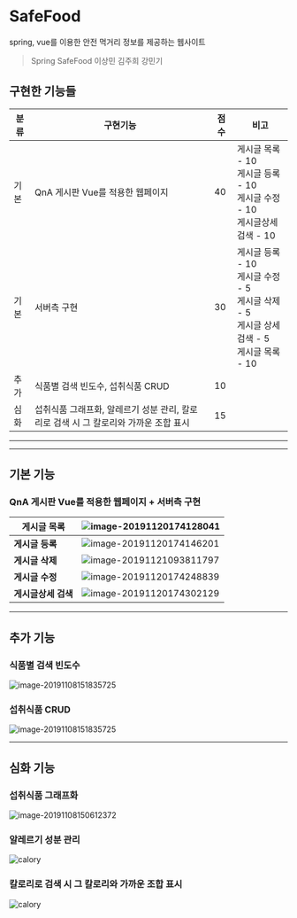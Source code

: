 # SafeFood
spring, vue를 이용한 안전 먹거리 정보를 제공하는 웹사이트

> Spring SafeFood 이상민 김주희 강민기



## 구현한 기능들

|분류 | 구현기능                                                     | 점수 | 비고                                                         |
|---- | ------------------------------------------------------------ | ---- | ------------------------------------------------------------ |
|기본 | QnA 게시판 Vue를 적용한 웹페이지                             | 40   | 게시글 목록 - 10<br/>게시글 등록 - 10<br/>게시글 수정 - 10<br/>게시글상세 검색 - 10 |
|기본 | 서버측 구현                                                  | 30   | 게시글 등록 - 10<br/>게시글 수정 - 5<br/>게시글 삭제 - 5<br/>게시글 상세검색 - 5<br/>게시글 목록 - 10 |
|추가 | 식품별 검색 빈도수, 섭취식품 CRUD                           | 10   |                                                              |
|심화 | 섭취식품 그래프화, 알레르기 성분 관리, 칼로리로 검색 시 그 칼로리와 가까운 조합 표시 | 15   |                                                              |



---

---



## 기본 기능

### QnA 게시판 Vue를 적용한 웹페이지 + 서버측 구현

| **게시글 목록**     | ![image-20191120174128041](README/image-20191120174128041.png) |
| ------------------- | ------------------------------------------------------------ |
| **게시글 등록**     | ![image-20191120174146201](README/image-20191120174146201.png) |
| **게시글 삭제**     | ![image-20191121093811797](README/image-20191121093811797.png) |
| **게시글 수정**     | ![image-20191120174248839](README/image-20191120174248839.png) |
| **게시글상세 검색** | ![image-20191120174302129](README/image-20191120174302129.png) |



---



## 추가 기능

### 식품별 검색 빈도수

![image-20191108151835725](README/image-20191108151835725.png)


### 섭취식품 CRUD

![image-20191108151835725](README/image-20191108151835725.png)



---



## 심화 기능

### 섭취식품 그래프화

![image-20191108150612372](README/image-20191108150612372.png)


### 알레르기 성분 관리

![calory](README/alle.png)


### 칼로리로 검색 시 그 칼로리와 가까운 조합 표시

![calory](README/calory.png)
